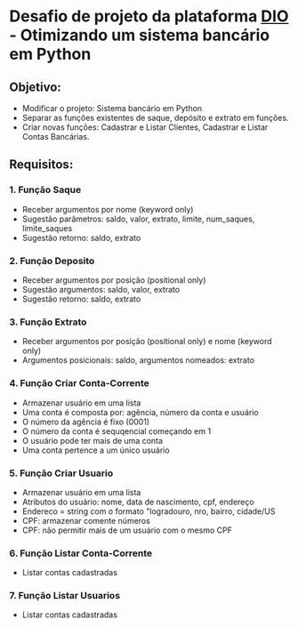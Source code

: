# Desafio de projeto da plataforma [DIO](https://web.dio.me/track/coding-future-vivo-python-ai-backend-developer) - Otimizando um sistema bancário em Python

## Objetivo:
- Modificar o projeto: Sistema bancário em Python
- Separar as funções existentes de saque, depósito e extrato em funções.
- Criar novas funções: Cadastrar e Listar Clientes, Cadastrar e Listar Contas Bancárias.

## Requisitos:
### 1. Função Saque
- Receber argumentos por nome (keyword only)
- Sugestão parâmetros: saldo, valor, extrato, limite, num_saques, limite_saques
- Sugestão retorno: saldo, extrato
  
### 2. Função Deposito
- Receber argumentos por posição (positional only)
- Sugestão argumentos: saldo, valor, extrato
- Sugestão retorno: saldo, extrato
  
### 3. Função Extrato
- Receber argumentos por posição (positional only) e nome (keyword only)
- Argumentos posicionais: saldo, argumentos nomeados: extrato
 
### 4. Função Criar Conta-Corrente
- Armazenar usuário em uma lista
- Uma conta é composta por: agência, número da conta e usuário
- O número da agência é fixo (0001)
- O número da conta é sequqencial começando em 1
- O usuário pode ter mais de uma conta
- Uma conta pertence a um único usuário
  
### 5. Função Criar Usuario
- Armazenar usuário em uma lista
- Atributos do usuário: nome, data de nascimento, cpf, endereço
- Endereco = string com o formato "logradouro, nro, bairro, cidade/US
- CPF: armazenar comente números
- CPF: não permitir mais de um usuário com o mesmo CPF
  
### 6. Função Listar Conta-Corrente
- Listar contas cadastradas
  
### 7. Função Listar Usuarios
- Listar contas cadastradas
